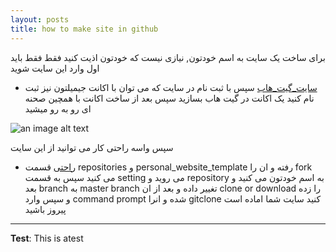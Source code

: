 ```yaml
---
layout: posts
title: how to make site in github
---
```

برای ساخت یک سایت به اسم خودتون, نیازی نیست که خودتون اذیت کنید فقط فقط باید اول وارد این سایت شوید
* [سایت_گیت_هاب](https://www.github.com/)
سپس با ثبت نام  در سایت که می توان با اکانت جیمیلتون نیز ثبت نام کنید
یک اکانت در گیت هاب بسازید
سپس بعد از ساخت اکانت با همچین صحنه ای رو به رو میشید


![an image alt text]({{amirsmvt.github.io}}/c:\dev\assets\images\7.jpg "help")


سپس واسه راحتی کار می توانید از این سایت 
* [راحتی](https://www.github.com/sauleh/)
قسمت
repositories
و 
personal_website_template
رفته و ان را 
fork 
می کنید
سپس به قسمت 
setting 
می روید و 
repository
به اسم خودتون می کنید و بعد 
branch
به
master branch
تغییر داده 
و بعد از ان
clone or download 
را زده و سپس وارد
command prompt
شده و انرا 
gitclone 
کنید
سایت شما اماده است
پیروز باشید
 


---
**Test**: This is atest
